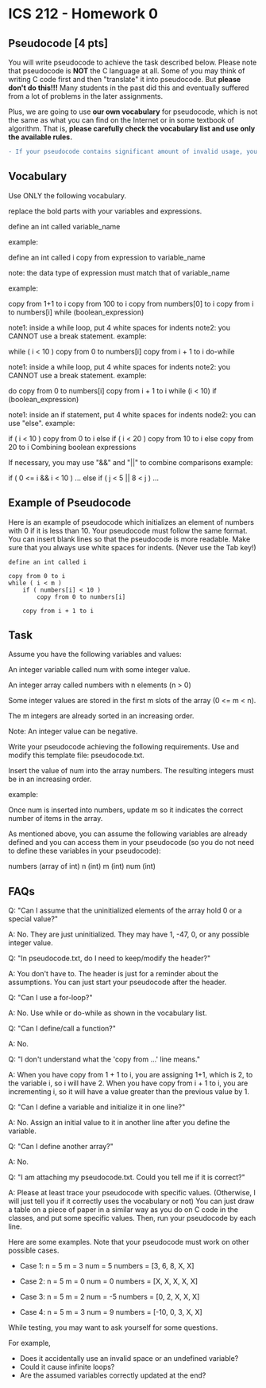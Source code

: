 # ICS 212 - Homework 0

## Pseudocode [4 pts]
You will write pseudocode to achieve the task described below. Please note that pseudocode is **NOT** the C language at all. Some of you may think of writing C code first and then "translate" it into pseudocode. But **please don't do this!!!** Many students in the past did this and eventually suffered from a lot of problems in the later assignments.

Plus, we are going to use **our own vocabulary** for pseudocode, which is not the same as what you can find on the Internet or in some textbook of algorithm. That is, **please carefully check the vocabulary list and use only the available rules.**

```diff
- If your pseudocode contains significant amount of invalid usage, you will get 0pt!
```

## Vocabulary
Use ONLY the following vocabulary.

replace the bold parts with your variables and expressions.

define an int called variable_name

example:

define an int called i
copy from expression to variable_name

note: the data type of expression must match that of variable_name

example:

copy from 1+1 to i
copy from 100 to i
copy from numbers[0] to i
copy from i to numbers[i]
while (boolean_expression)

note1: inside a while loop, put 4 white spaces for indents
note2: you CANNOT use a break statement.
example:

while ( i < 10 )
    copy from 0 to numbers[i]
    copy from i + 1 to i
do-while

note1: inside a while loop, put 4 white spaces for indents
note2: you CANNOT use a break statement.
example:

do
    copy from 0 to numbers[i]
    copy from i + 1 to i
while (i < 10)
if (boolean_expression)

note1: inside an if statement, put 4 white spaces for indents
node2: you can use "else".
example:

if ( i < 10 )
    copy from 0 to i
else if ( i < 20 )
    copy from 10 to i
else
    copy from 20 to i
Combining boolean expressions

If necessary, you may use "&&" and "||" to combine comparisons
example:

if ( 0 <= i && i < 10 )
  ...
else if ( j < 5 || 8 < j )
  ...

## Example of Pseudocode
Here is an example of pseudocode which initializes an element of numbers with 0 if it is less than 10. Your pseudocode must follow the same format. You can insert blank lines so that the pseudocode is more readable. Make sure that you always use white spaces for indents. (Never use the Tab key!)

```
define an int called i

copy from 0 to i
while ( i < m )
    if ( numbers[i] < 10 )
        copy from 0 to numbers[i]

    copy from i + 1 to i
```

## Task
Assume you have the following variables and values:

An integer variable called num with some integer value.

An integer array called numbers with n elements (n > 0)

Some integer values are stored in the first m slots of the array (0 <= m < n).

The m integers are already sorted in an increasing order.

Note: An integer value can be negative.

Write your pseudocode achieving the following requirements. Use and modify this template file: pseudocode.txt.

Insert the value of num into the array numbers. The resulting integers must be in an increasing order.

example:



Once num is inserted into numbers, update m so it indicates the correct number of items in the array.

As mentioned above, you can assume the following variables are already defined and you can access them in your pseudocode (so you do not need to define these variables in your pseudocode):

numbers (array of int)
n (int)
m (int)
num (int)

## FAQs
Q: "Can I assume that the uninitialized elements of the array hold 0 or a special value?"

A: No. They are just uninitialized. They may have 1, -47, 0, or any possible integer value.

Q: "In pseudocode.txt, do I need to keep/modify the header?"

A: You don't have to. The header is just for a reminder about the assumptions. You can just start your pseudocode after the header.

Q: "Can I use a for-loop?"

A: No. Use while or do-while as shown in the vocabulary list.

Q: "Can I define/call a function?"

A: No.

Q: "I don't understand what the 'copy from ...' line means."

A: When you have copy from 1 + 1 to i, you are assigning 1+1, which is 2, to the variable i, so i will have 2. When you have copy from i + 1 to i, you are incrementing i, so it will have a value greater than the previous value by 1.

Q: "Can I define a variable and initialize it in one line?"

A: No. Assign an initial value to it in another line after you define the variable.

Q: "Can I define another array?"

A: No.

Q: "I am attaching my pseudocode.txt. Could you tell me if it is correct?"

A: Please at least trace your pseudocode with specific values. (Otherwise, I will just tell you if it correctly uses the vocabulary or not) You can just draw a table on a piece of paper in a similar way as you do on C code in the classes, and put some specific values. Then, run your pseudocode by each line.

Here are some examples. Note that your pseudocode must work on other possible cases.

- Case 1:
n = 5
m = 3
num = 5
numbers = [3, 6, 8, X, X]

- Case 2:
n = 5
m = 0
num = 0
numbers = [X, X, X, X, X]

- Case 3:
n = 5
m = 2
num = -5
numbers = [0, 2, X, X, X]

- Case 4:
n = 5
m = 3
num = 9
numbers = [-10, 0, 3, X, X]

While testing, you may want to ask yourself for some questions.

For example,
- Does it accidentally use an invalid space or an undefined variable?
- Could it cause infinite loops?
- Are the assumed variables correctly updated at the end?
